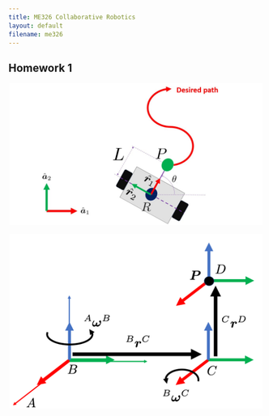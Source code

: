 ```yaml
---
title: ME326 Collaborative Robotics
layout: default
filename: me326
---
```




## Homework 1
<p align="center">
<img src="figures/me326/homework1/nonholonomicrobot_2.jpeg" width="500">
</p>

<p align="center">
<img src="figures/me326/homework1/FK_example.png" width="500">
</p> 
